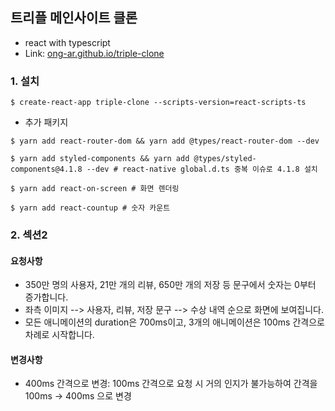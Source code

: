 ## 트리플 메인사이트 클론

- react with typescript
- Link: [ong-ar.github.io/triple-clone](https://ong-ar.github.io/triple-clone)

### 1. 설치

```
$ create-react-app triple-clone --scripts-version=react-scripts-ts
```

- 추가 패키지

```
$ yarn add react-router-dom && yarn add @types/react-router-dom --dev

$ yarn add styled-components && yarn add @types/styled-components@4.1.8 --dev # react-native global.d.ts 중복 이슈로 4.1.8 설치

$ yarn add react-on-screen # 화면 렌더링

$ yarn add react-countup # 숫자 카운트
```

### 2. 섹션2

#### 요청사항

- 350만 명의 사용자, 21만 개의 리뷰, 650만 개의 저장 등 문구에서 숫자는 0부터 증가합니다.
- 좌측 이미지 --> 사용자, 리뷰, 저장 문구 --> 수상 내역 순으로 화면에 보여집니다.
- 모든 애니메이션의 duration은 700ms이고, 3개의 애니메이션은 100ms 간격으로 차례로 시작합니다.

#### 변경사항

- 400ms 간격으로 변경: 100ms 간격으로 요청 시 거의 인지가 불가능하여 간격을 100ms -> 400ms 으로 변경
